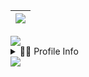 |<img src="https://github.com/KAVIYARASAN-1997/KAVIYARASAN-1997/blob/main/ETC/animationmine.gif">|
|:-----:|
<Img src="https://github.com/KAVIYARASAN-1997/KAVIYARASAN-1997/blob/main/ETC/glowing-bar.gif">


<Details>
<Summary>🙎🏽 Profile Info</summary>

| <IMG height="200px" width="200" align="center" src="https://github.com/KAVIYARASAN-1997/KAVIYARASAN-1997/blob/main/ETC/dynamic-website-designing.gif"> | 
|:---------------------------------------------------------------------------------------------------------------------------------------: |

</Details>

<img src="https://readme-typing-svg.herokuapp.com?font=&size=20&duration=2000&color=00f00&multiline=true&height=140&lines=Thank+You+For+Visiting+My+GitHub+Profile;Don't+Forget+follow+Me+On+GitHub;check-My+projects+%5BGithub%F0%9F%92%A1%5D;Contact-%5BInfonetix%5D....."> 
